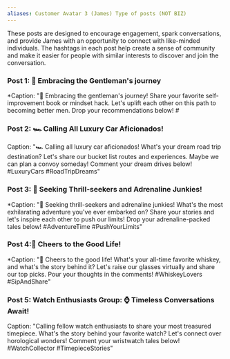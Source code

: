 ```yaml
---
aliases: Customer Avatar 3 (James) Type of posts (NOT BIZ)
---
```

These posts are designed to encourage engagement, spark conversations, and provide James with an opportunity to connect with like-minded individuals. The hashtags in each post help create a sense of community and make it easier for people with similar interests to discover and join the conversation.

### **Post 1: 🎩 Embracing the Gentleman's journey**
*Caption: "🎩 Embracing the gentleman's journey! Share your favorite self-improvement book or mindset hack. Let's uplift each other on this path to becoming better men. Drop your recommendations below! #
### Post 2: 🏎️ Calling All Luxury Car Aficionados!
Caption: "🏎️ Calling all luxury car aficionados! What's your dream road trip destination? Let's share our bucket list routes and experiences. Maybe we can plan a convoy someday! Comment your dream drives below! #LuxuryCars #RoadTripDreams"
### Post 3: 🌄 Seeking Thrill-seekers and Adrenaline Junkies!
*Caption: "🌄 Seeking thrill-seekers and adrenaline junkies! What's the most exhilarating adventure you've ever embarked on? Share your stories and let's inspire each other to push our limits! Drop your adrenaline-packed tales below! #AdventureTime #PushYourLimits"
### Post 4:🥃 Cheers to the Good Life!
*Caption: "🥃 Cheers to the good life! What's your all-time favorite whiskey, and what's the story behind it? Let's raise our glasses virtually and share our top picks. Pour your thoughts in the comments! #WhiskeyLovers #SipAndShare"
### Post 5: Watch Enthusiasts Group: ⌚ Timeless Conversations Await!
Caption: "Calling fellow watch enthusiasts to share your most treasured timepiece. What's the story behind your favorite watch? Let's connect over horological wonders! Comment your wristwatch tales below! #WatchCollector #TimepieceStories"
